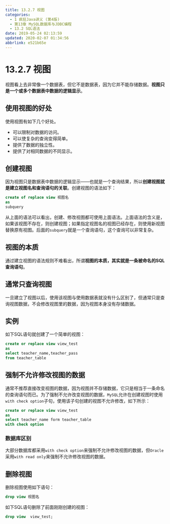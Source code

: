 ```yaml
---
title: 13.2.7 视图
categories: 
  - 1 疯狂Java讲义 (第4版)
  - 第13章 MySQL数据库与JDBC编程
  - 13.2 SQL语法
date: 2019-05-24 02:13:59
updated: 2020-02-07 01:34:56
abbrlink: e521b65e
---
```

# 13.2.7 视图 #
视图看上去非常像一个数据表，但它不是数据表，因为它并不能存储数据。**视图只是一个或多个数据表中数据的逻辑显示**。
## 使用视图的好处 ##
使用视图有如下几个好处。
- 可以限制对数据的访问。
- 可以使复杂的查询变得简单。
- 提供了数据的独立性。
- 提供了对相同数据的不同显示。

## 创建视图 ##
因为视图只是数据表中数据的逻辑显示——也就是一个查询结果，所以**创建视图就是建立视图名和查询语句的关联**。创建视图的语法如下：
```sql
create of replace view 视图名
as
subquery
```
从上面的语法可以看出，创建、修改视图都可使用上面语法。上面语法的含义是，如果该视图不存在，则创建视图；如果指定视图名的视图已经存在，则使用新视图替换原有视图。后面的`subquery`就是一个查询语句，这个查询可以非常复杂。
## 视图的本质 ##
通过建立视图的语法规则不难看出，所谓**视图的本质，其实就是一条被命名的SQL查询语句**。
## 通常只查询视图 ##
一旦建立了视图以后，使用该视图与使用数据表就没有什么区别了，但通常只是查询视图数据，不会修改视图里的数据，因为视图本身没有存储数据。
## 实例 ##
如下SQL语句就创建了一个简单的视图：
```sql
create or replace view view_test
as
select teacher_name,teacher_pass
from teacher_table
```
## 强制不允许修改视图的数据 ##
通常不推荐直接改变视图的数据，因为视图并不存储数据，它只是相当于一条命名的查询语句而已。为了强制不允许改变视图的数据，`MySQL`允许在创建视图时使用`with check option`子句，使用该子句创建的视图不允许修改，如下所示：
```sql
create or replace view view_test
as
select teacher_name form teacher_table
with check option
```
### 数据库区别 ###
大部分数据库都采用`with check option`来强制不允许修改视图的数据，但`Oracle`采用`with read only`来强制不允许修改视图的数据。
## 删除视图 ##
删除视图使用如下语句：
```sql
drop view 视图名
```
如下SQL语句删除了前面刚刚创建的视图：
```sql
drop view  view_test;
```

